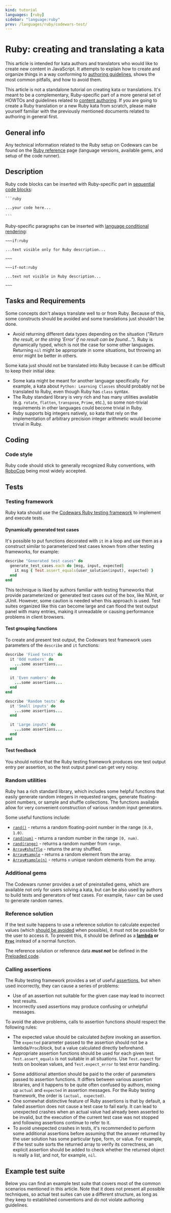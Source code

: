 ```yaml
---
kind: tutorial
languages: [ruby]
sidebar: "language:ruby"
prev: /languages/ruby/codewars-test/
---
```


# Ruby: creating and translating a kata

This article is intended for kata authors and translators who would like to create new content in JavaScript. It attempts to explain how to create and organize things in a way conforming to [authoring guidelines](/authoring/guidelines/), shows the most common pitfalls, and how to avoid them.

This article is not a standalone tutorial on creating kata or translations. It's meant to be a complementary, Ruby-specific part of a more general set of HOWTOs and guidelines related to [content authoring](/authoring/). If you are going to create a Ruby translation or a new Ruby kata from scratch, please make yourself familiar with the previously mentioned documents related to authoring in general first. 

## General info

Any technical information related to the Ruby setup on Codewars can be found on the [Ruby reference](/languages/ruby/) page (language versions, available gems, and setup of the code runner).

## Description

Ruby code blocks can be inserted with Ruby-specific part in [sequential code blocks](/references/markdown/extensions/#sequential-code-blocks):

~~~
```ruby

...your code here...

```
~~~

Ruby-specific paragraphs can be inserted with [language conditional rendering](/references/markdown/extensions/#conditional-rendering):

```
~~~if:ruby

...text visible only for Ruby description...

~~~

~~~if-not:ruby

...text not visible in Ruby description...

~~~
```

## Tasks and Requirements

Some concepts don't always translate well to or from Ruby. Because of this, some constructs should be avoided and some translations just shouldn't be done.
- Avoid returning different data types depending on the situation (_"Return the result, or the string 'Error' if no result can be found..."_). Ruby is dynamically typed, which is not the case for some other languages. Returning `nil` might be appropriate in some situations, but throwing an error might be better in others.

Some kata just should not be translated into Ruby because it can be difficult to keep their initial idea:
- Some kata might be meant for another language specifically. For example, a kata about `Python: Learning Classes` should probably not be translated to Ruby, even though Ruby has `class` syntax.
- The Ruby standard library is very rich and has many utilities available (e.g. `rotate`, `flatten`, `transpose`, `Prime`, etc.), so some non-trivial requirements in other languages could become trivial in Ruby.
- Ruby supports big integers natively, so kata that rely on the implementation of arbitrary precision integer arithmetic would become trivial in Ruby.

## Coding

### Code style

Ruby code should stick to generally recognized Ruby conventions, with [RoboCop](https://rubystyle.guide/) being most widely accepted.

## Tests

### Testing framework

Ruby kata should use the [Codewars Ruby testing framework](/languages/ruby/codewars-test/) to implement and execute tests.

<!-- You should read its reference page to find out how to use `describe` and `it` blocks for [organization and grouping](/languages/ruby/codewars-test/#organization-of-tests), what [assertions](/languages/ruby/codewars-test/#assertions) are available, etc. -->
<!-- TODO above, as the reference page is not done. -->

#### Dynamically generated test cases

It's possible to put functions decorated with `it` in a loop and use them as a construct similar to parameterized test cases known from other testing frameworks, for example:

```ruby
describe "Generated test cases" do
  generate_test_cases.each do |msg, input, expected|
    it msg { Test.assert_equals(user_solution(input), expected) }
  end
end
```

This technique is liked by authors familiar with testing frameworks that provide parameterized or generated test cases out of the box, like NUnit, or JUnit. However, some caution is needed when this approach is used. Test suites organized like this can become large and can flood the test output panel with many entries, making it unreadable or causing performance problems in client browsers.

#### Test grouping functions

To create and present test output, the Codewars test framework uses parameters of the `describe` and `it` functions:

```ruby
describe 'Fixed tests' do
  it 'Odd numbers' do
    ...some assertions...
  end

  it 'Even numbers' do
    ...some assertions...
  end
end

describe 'Random tests' do
  it 'Small inputs' do
    ...some assertions...
  end

  it 'Large inputs' do
    ...some assertions...    
  end
end    
```

#### Test feedback

You should notice that the Ruby testing framework produces one test output entry per assertion, so the test output panel can get very noisy.

### Random utilities

Ruby has a rich standard library, which includes some helpful functions that easily generate random integers in requested ranges, generate floating-point numbers, or sample and shuffle collections. The functions available allow for very convenient construction of various random input generators.

Some useful functions include:
- [`rand()`](https://ruby-doc.org/core-3.0.0/Kernel.html#rand-method) - returns a random floating-point number in the range `[0.0, 1.0)`.
- [`rand(num)`](https://ruby-doc.org/core-3.0.0/Kernel.html#rand-method) - returns a random number in the range `[0, num)`.
- [`rand(range)`](https://ruby-doc.org/core-3.0.0/Kernel.html#rand-method) - returns a random number from `range`.
- [`Array#shuffle`](https://ruby-doc.org/core-3.0.0/Array.html#method-i-shuffle) - returns the array shuffled.
- [`Array#sample`](https://ruby-doc.org/core-3.0.0/Array.html#method-i-sample) - returns a random element from the array.
- [`Array#sample(n)`](https://ruby-doc.org/core-3.0.0/Array.html#method-i-sample) - returns `n` unique random elements from the array.

### Additional gems

The Codewars runner provides a set of preinstalled gems, which are available not only for users solving a kata, but can be also used by authors to build tests and generators of test cases. For example, `faker` can be used to generate random names.

### Reference solution

If the test suite happens to use a reference solution to calculate expected values (which [should be avoided](/authoring/guidelines/submission-tests/#reference-solution) when possible), it must not be possible for the user to access it. To prevent this, it should be defined as a **__[lambda](https://www.rubyguides.com/2016/02/ruby-procs-and-lambdas/#What_is_a_Lambda) or [`Proc`](https://www.rubyguides.com/2016/02/ruby-procs-and-lambdas/#Lambdas_vs_Procs)__** instead of a normal function. 

The reference solution or reference data ___must not___ be defined in the [Preloaded code](/authoring/guidelines/preloaded/).

### Calling assertions

The Ruby testing framework provides a set of useful [assertions](/languages/ruby/codewars-test/#assertions), but when used incorrectly, they can cause a series of problems:
- Use of an assertion not suitable for the given case may lead to incorrect test results.
- Incorrectly used assertions may produce confusing or unhelpful messages.

To avoid the above problems, calls to assertion functions should respect the following rules:
- The expected value should be calculated _before_ invoking an assertion. The `expected` parameter passed to the assertion should not be a lambda/`Proc`/block, but a value calculated directly beforehand.
- Appropriate assertion functions should be used for each given test. `Test.assert_equals` is not suitable in all situations. Use `Test.expect` for tests on boolean values, and `Test.expect_error` to test error handling.
<!-- Use `Test.assert_approx_equals` for floating-point comparisons  -->
<!-- TODO: create snippet for `assert_approx_equals` equivalent in Ruby -->
- Some additional attention should be paid to the order of parameters passed to assertion functions. It differs between various assertion libraries, and it happens to be quite often confused by authors, mixing up `actual` and `expected` in assertion messages. For the Ruby testing framework, the order is `(actual, expected)`.
- One somewhat distinctive feature of Ruby assertions is that by default, a failed assertion does not cause a test case to fail early. It can lead to unexpected crashes when an actual value had already been asserted to be invalid, but the execution of the current test case was not stopped and following assertions continue to refer to it.
- To avoid unexpected crashes in tests, it's recommended to perform some additional assertions before assuming that the answer returned by the user solution has some particular type, form, or value. For example, if the test suite sorts the returned array to verify its correctness, an explicit assertion should be added to check whether the returned object is really a list, and not, for example, `nil`.

## Example test suite

Below you can find an example test suite that covers most of the common scenarios mentioned in this article. Note that it does not present all possible techniques, so actual test suites can use a different structure, as long as they keep to established conventions and do not violate authoring guidelines.

<!-- TODO -->